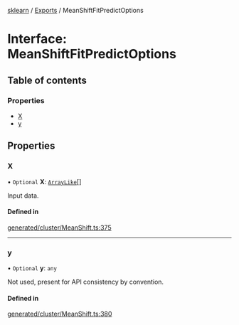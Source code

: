 [sklearn](../readme.md) / [Exports](../modules.md) / MeanShiftFitPredictOptions

# Interface: MeanShiftFitPredictOptions

## Table of contents

### Properties

- [X](MeanShiftFitPredictOptions.md#x)
- [y](MeanShiftFitPredictOptions.md#y)

## Properties

### X

• `Optional` **X**: [`ArrayLike`](../modules.md#arraylike)[]

Input data.

#### Defined in

[generated/cluster/MeanShift.ts:375](https://github.com/transitive-bullshit/scikit-learn-ts/blob/367336a/packages/sklearn/src/generated/cluster/MeanShift.ts#L375)

___

### y

• `Optional` **y**: `any`

Not used, present for API consistency by convention.

#### Defined in

[generated/cluster/MeanShift.ts:380](https://github.com/transitive-bullshit/scikit-learn-ts/blob/367336a/packages/sklearn/src/generated/cluster/MeanShift.ts#L380)

